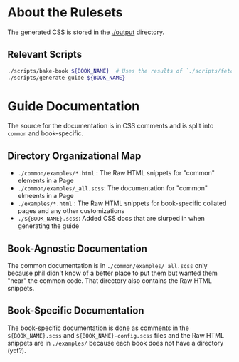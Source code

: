# About the Rulesets

The generated CSS is stored in the [./output](./output) directory.

## Relevant Scripts

```sh
./scripts/bake-book ${BOOK_NAME}  # Uses the results of `./scripts/fetch-book` stored in `/data`
./scripts/generate-guide ${BOOK_NAME}
```


# Guide Documentation

The source for the documentation is in CSS comments and is split into `common` and book-specific.

## Directory Organizational Map

- `./common/examples/*.html` : The Raw HTML snippets for "common" elements in a Page
- `./common/examples/_all.scss`: The documentation for "common" elmeents in a Page
- `./examples/*.html` : The Raw HTML snippets for book-specific collated pages and any other customizations
- `./${BOOK_NAME}.scss`: Added CSS docs that are slurped in when generating the guide

## Book-Agnostic Documentation

The common documentation is in `./common/examples/_all.scss` only because phil didn't know of a better place to put them but wanted them "near" the common code. That directory also contains the Raw HTML snippets.

## Book-Specific Documentation

The book-specific documentation is done as comments in the `${BOOK_NAME}.scss` and `${BOOK_NAME}-config.scss` files and the Raw HTML snippets are in `./examples/` because each book does not have a directory (yet?).
